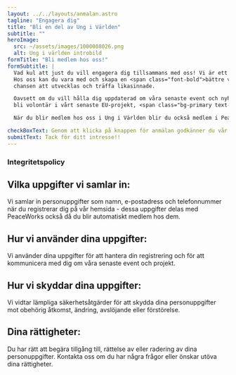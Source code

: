 ```yaml
---
layout: ../../layouts/anmalan.astro
tagline: "Engagera dig"
title: "Bli en del av Ung i Världen"
subtitle: ""
heroImage:
  src: ~/assets/images/1000008026.png
  alt: Ung i världen introbild
formTitle: "Bli medlem hos oss!"
formSubtitle: |
  Vad kul att just du vill engagera dig tillsammans med oss! Vi är ett ungdomsförbund som brinner för att ge ungdomar möjlighet att engagera sig i globala utvecklingsfrågor.
  Hos oss kan du vara med och skapa en <span class="font-bold">bättre värld</span>, samtidigt som du får
  chansen att utvecklas och träffa likasinnade.

  Oavsett om du vill hålla dig uppdaterad om våra senaste event och nyheter, eller om du vill ta steget och
  bli volontär i vårt senaste EU-projekt, <span class="bg-primary text-white font-bold px-1">har vi en plats för dig.</span>

  När du blir medlem hos oss i Ung i Världen blir du också medlem i PeaceWorks automatiskt! PeaceWorks Sweden är en freds- och ungdomsorganisation som verkar utifrån principer om internationell solidaritet, jämlikhet och kritisk reflektion. Organisationen arbetar för en rättvis och jämlik värld genom att främja ungas organisering mot sociala orättvisor och strukturellt våld i alla dess former. Verksamheten fokuserar på antirasism, feminism och global rättvisa och bedrivs genom projekt, folkbildning, påverkansarbete och vidareförmedling av stöd till ungdomsrörelsen.

checkBoxText: Genom att klicka på knappen för anmälan godkänner du vår integritetspolicy och samtycker till behandling av dina personuppgifter i enlighet med GDPR.
submitText: Tack för ditt intresse!!
---
```


<h3 id="integritetspolicy" class="text-primary"> Integritetspolicy</h3>

## Vilka uppgifter vi samlar in:
Vi samlar in personuppgifter som namn, e-postadress och telefonnummer när du registrerar dig på vår hemsida - dessa uppgifter delas med PeaceWorks också då du blir automatiskt medlem hos dem.

## Hur vi använder dina uppgifter:
Vi använder dina uppgifter för att hantera din registrering och för att kommunicera med dig om våra senaste event och projekt.

## Hur vi skyddar dina uppgifter:
Vi vidtar lämpliga säkerhetsåtgärder för att skydda dina personuppgifter mot obehörig åtkomst, ändring, avslöjande eller förstörelse.

## Dina rättigheter:
Du har rätt att begära tillgång till, rättelse av eller radering av dina personuppgifter. Kontakta oss om du har några frågor eller önskar utöva dina rättigheter.
